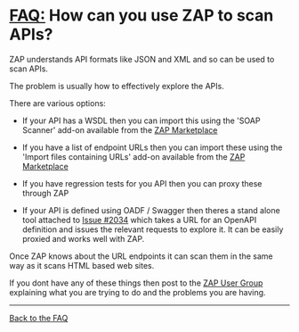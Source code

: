 # [FAQ:](FAQtoplevel) How can you use ZAP to scan APIs?

ZAP understands API formats like JSON and XML and so can be used to scan APIs.

The problem is usually how to effectively explore the APIs.

There are various options:

* If your API has a WSDL then you can import this using the 'SOAP Scanner' add-on available from the [ZAP Marketplace](https://github.com/zaproxy/zap-extensions/wiki)

* If you have a list of endpoint URLs then you can import these using the 'Import files containing URLs' add-on available from the [ZAP Marketplace](https://github.com/zaproxy/zap-extensions/wiki)

* If you have regression tests for you API then you can proxy these through ZAP

* If your API is defined using OADF / Swagger then theres a stand alone tool attached to [Issue #2034](https://github.com/zaproxy/zaproxy/issues/2034) which takes a URL for an OpenAPI definition and issues the relevant requests to explore it. It can be easily proxied and works well with ZAP.

Once ZAP knows about the URL endpoints it can scan them in the same way as it scans HTML based web sites.

If you dont have any of these things then post to the [ZAP User Group](https://groups.google.com/group/zaproxy-users) explaining what you are trying to do and the problems you are having.

---

[Back to the FAQ](FAQtoplevel)